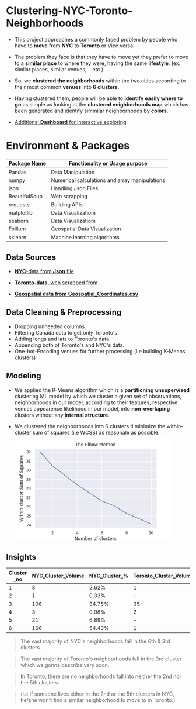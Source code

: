 # Clustering-NYC-Toronto-Neighborhoods

- This project approaches a commonly faced problem by people who have to **move** from **NYC** to **Toronto** or Vice versa.

- The problem they face is that they have to move yet they prefer to move to a **similar place** to where they were, having the same **lifestyle**. (ex: similar places, similar venues, ...etc.)

- So, we **clustered the neighborhoods** within the two cities according to their most common **venues** into **6 clusters**.

- Having clustered them, people will be able to **identify easily where to go** as simple as looking at the **clustered neighborhoods map** which has been generated and identify simmilar neighborhoods by **colors**.

- [Additional **Dashboard** for interactive exploring](https://public.tableau.com/views/NYC-Toronto-Clustered-Neighborhoods/Dashboard5?:language=en-US&:display_count=n&:origin=viz_share_link)



# **Environment** & **Packages**


| Package Name | Functionality or Usage purpose |
|---------------|-------------------------------|
| Pandas        | Data Manipulation              |
| numpy        |  Numerical calculations and array manipulations   |
| json        | Handling Json Files       |
| BeautifulSoup        | Web scrapping              |
| requests        | Building APIs          |
| matplotlib        | Data Visualizatiom        |
| seaborn        | Data Visualizatiom         |
| Follium        | Geospatial Data Visualization   |
| sklearn        | Machine learning algorithms           |


## **Data Sources**

- [**NYC**-data from **Json** file](https://cf-courses-data.s3.us.cloud-object-storage.appdomain.cloud/IBMDeveloperSkillsNetwork-DS0701EN-SkillsNetwork/labs/newyork_data.json)

- [**Toronto-data**, web scrapped from](https://en.wikipedia.org/wiki/List_of_postal_codes_of_Canada:_M)

- [**Geospatial data from** **Geospatial_Coordinates.csv**](https://github.com/Ayman947/Clustering-NYC-Toronto-Neighborhoods/blob/main/Data-Sources-Files/Geospatial-Coordinates.csv)


## **Data Cleaning** & **Preprocessing**

- Dropping unneeded columns.
- Filtering Canada data to get only Toronto's. 
- Adding longs and lats to Toronto's data.
- Appending both of Toronto's and NYC's data.
- One-hot-Encoding venues for further processing (i.e building K-Means clusters)


## **Modeling**

- We applied the K-Means algorithm which is a **partitioning** **unsupervised** clustering ML model by which we cluster a given set of observations, neighborhoods in our model, according to their features, respective venues appearence likelihood in our model, into **non-overlaping** clusters without any **internal structure**.

- We clustered the neighborhoods into 6 clusters ti minimize the within-cluster sum of squares (i.e WCSS) as reasonale as possible.
![WCSS](https://github.com/Ayman947/Clustering-NYC-Toronto-Neighborhoods/blob/main/Insights-Related-Files/WCSS.png)



## **Insights** 

| Cluster _no | NYC_Cluster_Volume | NYC_Cluster_%	| Toronto_Cluster_Volume | Toronto_Cluster_% |
|---------------|-----------------|----------------|--------------------|------------------------|
|  1           |      8              |         2.62%         |           1       |      2.56% |
|   2          |       1             |          0.33%        |           -       |        -           |
|    3         |        106            |          34.75%	        |     35             |   89.74%   |
|     4        |           3         |       0.98%	           |       2           |       5.13% |
|      5       |            21        |       6.89%	           |        -          |      -            |
|       6      |              166      |       54.43%	           |       1           |     2.56%              |

> The vast majority of NYC's neighborhoods fall in the 6th & 3rd clusters.

> The vast majority of Toronto's neighborhoods fall in the 3rd cluster which we gonna describe very soon.

> In Toronto, there are no neighborhoods fall into neither the 2nd nor the 5th clusters.

> (i.e If someone lives  either in the 2nd or the 5th clusters in NYC, he/she won't find a similar neighborhood to move to in Toronto.)
